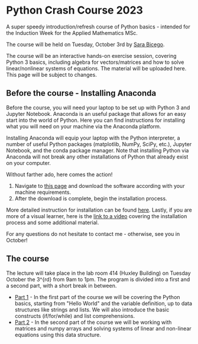 # Python Crash Course 2023

A super speedy introduction/refresh course of Python basics - intended for the Induction Week for the Applied Mathematics MSc. 

The course will be held on Tuesday, October 3rd by [Sara Bicego](https://sites.google.com/view/s-bicego/home). 

The course will be an interactive hands-on exercise session, covering Python 3 basics, including algebra for vectors/matrices and how to solve linear/nonlinear systems of equations. The material will be uploaded here. This page will be subject to changes.

## Before the course - Installing Anaconda
Before the course, you will need your laptop to be set up with Python 3 and Jupyter Notebook. Anaconda is an useful package that allows for an easy start into the world of Python. Here you can find instructions for installing what you will need on your machine via the Anaconda platform. 

Installing Anaconda will equip your laptop with the Python interpreter, a number of useful Python packages (matplotlib, NumPy, SciPy, etc.), 
Jupyter Notebook, and the conda package manager. Note that installing Python via Anaconda will not break any other installations of Python that already exist on your computer. 

Without farther ado, here comes the action!
1. Navigate to [this page](https://www.anaconda.com/download/) and download the software according with your machine requirements.
2. After the download is complete, begin the installation process.

More detailed instruction for installation can be found [here](https://www.pythonlikeyoumeanit.com/Module1_GettingStartedWithPython/Installing_Python.html#:~:text=Installing%20the%20Anaconda%20platform%20will,matplotlib%2C%20NumPy%2C%20and%20SciPy.).
Lastly, if you are more of a visual learner, here is the [link to a video](https://learning.anaconda.cloud/get-started-with-anaconda?next=%2Fget-started-with-anaconda%2F18199) covering the installation process and some additional material.

For any questions do not hesitate to contact me - otherwise, see you in October! 

## The course
The lecture will take place in the lab room 414 (Huxley Building) on Tuesday October the 3^{rd} from 9am to 1pm. The program is divided into a first and a second part, with a short break in between. 

* [Part 1](https://github.com/jadgle/PyCrashCourse2023/blob/bd8cc3316a6b5ebe51fb3e1512172d324562f17b/Part_1.ipynb) - In the first part of the course we will be covering the Python basics, starting from "Hello World" and the variable definition, up to data structures like strings and lists. We will also introduce the basic constructs (if/for/while) and list comprehensions.
* [Part 2](https://github.com/jadgle/PyCrashCourse2023/blob/dd08b76fdebd17331eff81617e1031765b8da877/Part_2.ipynb) - In the second part of the course we will be working with matrices and numpy arrays and solving systems of linear and non-linear equations using this data structure.










